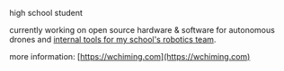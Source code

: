 <!-- ### Hi there 👋

**chimingw/chimingw** is a ✨ _special_ ✨ repository because its `README.md` (this file) appears on your GitHub profile.

Here are some ideas to get you started:

- 🔭 I’m currently working on ...
- 🌱 I’m currently learning ...
- 👯 I’m looking to collaborate on ...
- 🤔 I’m looking for help with ...
- 💬 Ask me about ...
- 📫 How to reach me: ...
- 😄 Pronouns: ...
- ⚡ Fun fact: ...
-->


high school student

currently working on open source hardware & software for autonomous drones and [internal tools for my school's robotics team](https://github.com/rebels2638/ScoutingApp2025).

<!--
currently interested in open source LLMs and applied AI
- cofounder @ [guhoo technologies](https://ai.guhoo.com)
- vice president @ [bright future teens new york](https://www.brightfutureteen.com/bft-new-york)

  
- 2023 congressional app challenge submission: [ABE AI](https://abeai.net)
-->

more information: [https://wchiming.com](https://wchiming.com)
